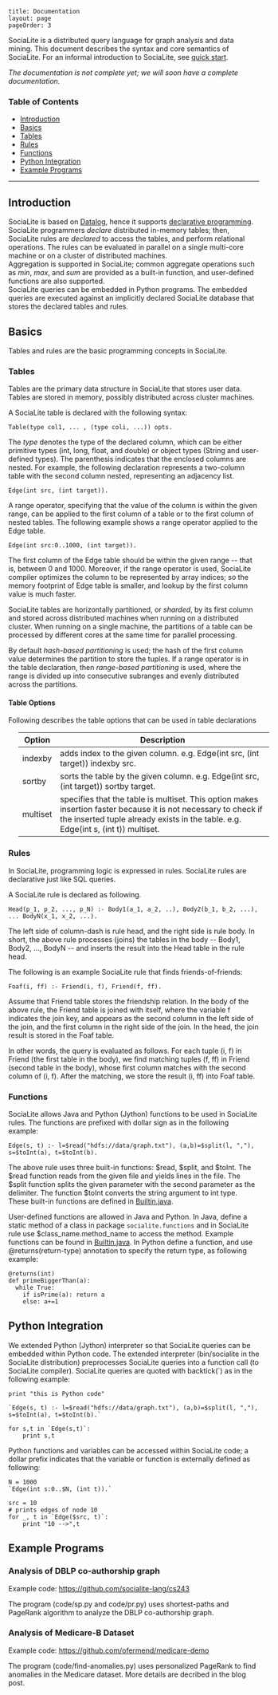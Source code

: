 ```
title: Documentation
layout: page
pageOrder: 3
```

SociaLite is a distributed query language for graph analysis and data mining.
This document describes the syntax and core semantics of SociaLite. 
For an informal introduction to SociaLite, see [quick start](../quick_start).

<i> The documentation is not complete yet; we will soon have a complete documentation.</i>

### <b> Table of Contents</b>
* [Introduction](#intro)
* [Basics](#basics)
 * [Tables](#tables)
 * [Rules](#rules)
 * [Functions](#functions)
* [Python Integration](#integr)
* [Example Programs](#examples)
----

## <a class="anchor" name="intro"></a> <b>Introduction</b>

SociaLite is based on [Datalog](http://en.wikipedia.org/wiki/Datalog#cite_note-1), 
hence it supports [declarative programming](http://en.wikipedia.org/wiki/Declarative_programming).
SociaLite programmers <i>declare</i> distributed in-memory tables; then, SociaLite rules are <i>declared</i> to access the tables, and perform relational operations. The rules can be evaluated in parallel on a single multi-core machine or on a cluster of distributed machines.
<br>Aggregation is supported in SociaLite; common aggregate operations such as <i>min</i>, <i>max</i>, and <i>sum</i> are provided as a built-in function, and user-defined functions are also supported.
<br>SociaLite queries can be embedded in Python programs. The embedded queries are executed against an implicitly declared SociaLite database that stores the declared tables and rules.

## <a class="anchor" name="basics"></a> <b>Basics</b>
Tables and rules are the basic programming concepts in SociaLite.

### <a class="anchor" name="tables"></a> <b>Tables</b>

Tables are the primary data structure in SociaLite that stores user data. Tables are stored in memory, possibly distributed across cluster machines. 

A SociaLite table is declared with the following syntax:
```
Table(type col1, ... , (type coli, ...)) opts.
```
The <i>type</i> denotes the type of the declared column, which can be either primitive types (int, long, float, and double) or object types (String and user-defined types).
The parenthesis indicates that the enclosed columns are nested. For example, the following declaration represents a two-column table with the second column nested, representing an adjacency list.
```
Edge(int src, (int target)).
```

A range operator, specifying that the value of the column is within the given range, can be applied to the first column of a table or to the first column of nested tables. The following example shows a range operator applied to the Edge table.
```
Edge(int src:0..1000, (int target)).
```
The first column of the Edge table should be within the given range -- that is, between 0 and 1000. 
Moreover, if the range operator is used, SociaLite compiler optimizes the column to be represented by array indices; 
so the memory footprint of Edge table is smaller, and lookup by the first column value is much faster.

SociaLite tables are horizontally partitioned, or <i>sharded</i>, by its first column and stored across distributed machines when running on a distributed cluster. When running on a single machine, the partitions of a table can be processed by different cores at the same time for parallel processing.

By default *hash-based partitioning* is used; the hash of the first column value determines the partition to store the tuples. If a range operator is in the table declaration, then *range-based partitioning* is used, where
the range is divided up into consecutive subranges and evenly distributed across the partitions.

#### <a class="anchor" name="table-opts"></a> <b>Table Options</b>

Following describes the table options that can be used in table declarations

<table class="table-striped table-bordered table-condensed" width="720" style="margin-left:20px">
<thead> <tr>
<th class="span3">Option </th> <th class="span4">Description </th>
</tr> </thead>
<tbody>
<tr><td>indexby</td>
    <td>adds index to the given column. e.g. Edge(int src, (int target)) indexby src. </td></tr>
<tr><td>sortby</td>
    <td>sorts the table by the given column. e.g. Edge(int src, (int target)) sortby target. </td></tr>
<tr><td>multiset</td>
    <td>specifies that the table is multiset. 
        This option makes insertion faster because 
        it is not necessary to check if the inserted tuple already exists in the table.
        e.g. Edge(int s, (int t)) multiset. </td></tr>
</tbody>
</table>


### <a class="anchor" name="rules"></a> <b>Rules</b>

In SociaLite, programming logic is expressed in rules.
SociaLite rules are declarative just like SQL queries.

A SociaLite rule is declared as following.

```
Head(p_1, p_2, ..., p_N) :- Body1(a_1, a_2, ..), Body2(b_1, b_2, ...), ... BodyN(x_1, x_2, ...).

```
The left side of column-dash is rule head, and the right side is rule body. In short, the above rule processes (joins) the tables in the body -- Body1, Body2, ..., BodyN -- and inserts the result into the Head table in the rule head.

The following is an example SociaLite rule that finds friends-of-friends:

```
Foaf(i, ff) :- Friend(i, f), Friend(f, ff).

```
Assume that Friend table stores the friendship relation.
In the body of the above rule, the Friend table is joined with itself, where the variable f indicates the join key, 
and appears as the second column in the left side of the join, and the first column in the right side of the join. 
In the head, the join result is stored in the Foaf table.

In other words, the query is evaluated as follows. For each tuple (i, f) in Friend (the first table in the body), we find matching tuples (f, ff) in Friend (second table in the body), whose first column matches with the second column of (i, f). After the matching, we store the result (i, ff) into Foaf table.

### <a class="anchor" name="functions"></a> <b>Functions</b>

SociaLite allows Java and Python (Jython) functions to be used in SociaLite rules. The functions are prefixed with dollar sign as in the following example:

```
Edge(s, t) :- l=$read("hdfs://data/graph.txt"), (a,b)=$split(l, ","), s=$toInt(a), t=$toInt(b).

```

The above rule uses three built-in functions: $read, $split, and $toInt. The $read function reads from the given file and yields lines in the file. The $split function splits the given parameter with the second parameter as the delimiter. The function $toInt converts the string argument to int type. These built-in functions are defined in [Builtin.java](https://github.com/socialite-lang/socialite/blob/master/src/socialite/functions/Builtin.java).

User-defined functions are allowed in Java and Python. In Java, define a static method of a class in package ```socialite.functions``` and in SociaLite rule use $class_name.method_name to access the method. Example functions can be found in [Builtin.java](https://github.com/socialite-lang/socialite/blob/master/src/socialite/functions/Builtin.java).
In Python define a function, and use @returns(return-type) annotation to specify the return type, as following example:

```
@returns(int)
def primeBiggerThan(a):
  while True:
    if isPrime(a): return a
    else: a+=1

```

## <a class="anchor" name="integr"></a> <b>Python Integration</b>

We extended Python (Jython) interpreter so that SociaLite queries can be embedded within Python code.
The extended interpreter (bin/socialite in the SociaLite distribution) preprocesses SociaLite queries into a function call (to SociaLite compiler). SociaLite queries are quoted with backtick(`) as in the following example:

```
print "this is Python code"

`Edge(s, t) :- l=$read("hdfs://data/graph.txt"), (a,b)=$split(l, ","), s=$toInt(a), t=$toInt(b).`

for s,t in `Edge(s,t)`:
    print s,t

```

Python functions and variables can be accessed within SociaLite code; a dollar prefix indicates that the variable or function is externally defined as following:

```
N = 1000
`Edge(int s:0..$N, (int t)).`

src = 10
# prints edges of node 10
for _, t in `Edge($src, t)`: 
    print "10 -->",t
```

## <a class="anchor" name="examples"></a> <b>Example Programs</b>

### Analysis of DBLP co-authorship graph
Example code: https://github.com/socialite-lang/cs243

The program (code/sp.py and code/pr.py) uses shortest-paths and PageRank algorithm to analyze the DBLP co-authorship graph.

### Analysis of Medicare-B Dataset
Example code: https://github.com/ofermend/medicare-demo

The program (code/find-anomalies.py) uses personalized PageRank to find anomalies in the Medicare dataset.
More details are decribed in the blog post.
